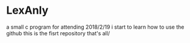 # LexAnly
a small c program for attending
2018/2/19 i start to learn how to use the github
this is the fisrt repository
that's all/
